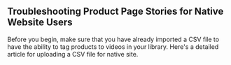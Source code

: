## Troubleshooting Product Page Stories for Native Website Users

Before you begin, make sure that you have already imported a CSV file to have the ability to tag products to videos in your library. Here's a detailed article for uploading a CSV file for native site.
